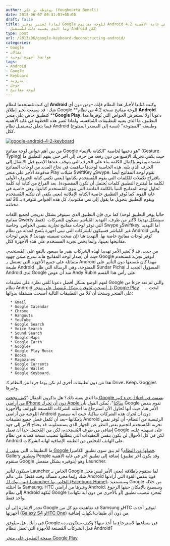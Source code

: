 ```yaml
---
author: يوغرطة بن علي (Youghourta Benali)
date: 2013-06-07 09:31:01+00:00
draft: false
title: لماذا يُعتبر توفير Google للوحة مفاتيح Android 4.2 كتطبيق مُنفصل في غاية الأهمية،
  وما الذي يعنيه ذلك لمُستقبل Android ككل
type: post
url: /2013/06/google-keyboard-deconstructing-android/
categories:
- Google
- مقالات
- هواتف/ أجهزة لوحية
tags:
- Android
- Google
- Keyboard
- أندرويد
- جوجل
- لوحة مفاتيح
---
```


إن كنت مُستخدما لنظام **Android** وكنت مُتابعا لأخبار هذا النظام فإنك –ومن دون أي شك- قد سمعت بخبر إطلاق Google **للوحة مفاتيح نسخة 4.2 من نظام ****Android**** كتطبيق خاص على متجر ****Google Play**. دعونا أولا نستعرض الخواص التي يُوفرها هذا التطبيق، ما الذي يعنيه للتطبيقات المُنافسة، ولماذا تُعتبر هذه الخطوة في غاية الأهمية فيما يتعلق بُمستقبل نظام Android وطبيعته "المفتوحة" (نسبة إلى المصدر المفتوح) ككل.




[![google-android-4-2-keyboard](https://www.it-scoop.com/wp-content/uploads/2013/06/google-android-4-2-keyboard.png)
](https://www.it-scoop.com/wp-content/uploads/2013/06/google-android-4-2-keyboard.png)




من بين أهم خواص لوحة مفاتيح Google هو دعمها لخاصية "الكتابة بالإيماء" (Gesture Typing) حيث يكفي تحريك الإصبع من دون رفعه من حرف إلى آخر حتى يفهم التطبيق ما تقصده ويقوم بإكمال الكلمة بناء على الحرف التي يتوقف عندها الإصبع قبل الانتقال إلى الحرف الذي يليه. هذه الخاصية لوحدها ساهمت في نجاح العديد من لوحات المفاتيح مدفوعة الأجر على متجر Play مثيلات SwiftKey وSwype. تقوم لوحة المفاتيح أيضا باقتراح تكملات للكلمات التي يقوم المُستخدم بكتابتها (يعني تكفي كتابة الحروف الأولى لكلمة ما ليقترح التطبيق كلمات يُحتمل أن تكون المقصودة). بعد الفراغ من كتابة أية كلمة تُحاول لوحة المفاتيح التنبأ بالكلمة القادمة التي ينوي المُستخدم كتابتها، وهي خاصية في غاية القوة. كما يُوفر التطبيق خاصية الكتابة الإملائية (يعني يكفي أن يتكلم المُستخدم ويقوم التطبيق بتحويل ما يقول إلى نص مكتوب). كل هذه الخواص مُتوفرة بـ 26 لغة مختلفة.




كما نرى فإن التطبيق الذي سيتوفر بشكل تدريجي لجميع اللغات (حاليا يوفر التطبيق لوحة مفاتيح Qwerty فقط)  سيشكل تهديدا لأكثر من طرف. التهديد المُباشر سيكون للشركات التي توفر لوحات مفاتيح تجارية بنفس الخواص، وخاصة Swype وSwiftkey. أما التهديد غير المُباشر فسيكون للشركات التي تبني أجهزة بنُسخ مُعدلة من نظام Android والتي تُوفر لوحات مفاتيح خاصة بها. التهديد هنا (إن صحت تسميته بتهديد) لا يخص لوحات مفاتيحها بعينها، وإنما يخص تجربة المستخدم على هذه الأجهزة ككل.




من جديد، قد لا يُعتبر الأمر تهديدا لهذه الشركات بقدر ما سيعود بالنفع على المُستخدم، حيث أن إصدار لوحة المفاتيح هاته تندرج ضمن جهود Google لتوفير تجربة مُستخدم متماثلة على جميع الأجهزة التي تشتغل بـ Android مهما كان مُصنعها دون التأثير على طبيعة Android  المفتوحة، وهي الرسالة التي ظل Sundar Pichai المسؤول الجديد لـ Android لدى Google منذ أن عوض Andy Rubin على رأس هذا القسم.




لفهم الوضع بشكل أفضل دعونا نُلقي نظرة على تطبيقات Google والتي لم تعد جزءا من نظام Android [بل أصبحت مُتوفرة بشكل مُنفصل على متجر Google Play](http://blogs.computerworld.com/android/22295/google-deconstructing-android)      . ابحث على المتجر وستجد أن كلا من التطبيقات التالية أصبحت مستقلة بذواتها:









 	  * Gmail
 	  * Google Calendar
 	  * Chrome
 	  * Hangouts
 	  * YouTube
 	  * Google Search
 	  * Voice Search
 	  * Sound Search
 	  * Google Maps
 	  * Google Earth
 	  * Google+
 	  * Google Play Music
 	  * Books
 	  * Magazines
 	  * Google Currents
 	  * Google Wallet
 	  * Google Keyboard.



هذا من دون تطبيقات أخرى لم تكن يوما جزءا من النظام كـ Drive، Keep، Goggles وغيرها.




ما الذي يعنيه ذلك؟ هل تذكرون المقال "[كيف نجحت Google بصمت في احتلال جزء كبير من أراضي iPhone دون أن تحرك Apple ساكنا](https://www.it-scoop.com/2013/05/iphone-google-phone/)"، يُمكن القول بأن Google تقوم بنفس الأمر هنا، حيث أنها تُحاول الآن استرجاع ما احتلته الشركات المُصنعة للهواتف والأجهزة اللوحية من أراضي Android دون أن تُحرك هذه الشركات ساكنا، حيث أنه سيصبح بإمكانها –بعد أن تُكمل فصل جميع تطبيقات Android الرئيسية من النظام- أن تُوفر نفس تجربة المُستخدم للجميع بغض النظر عن الجهاز الذي يستعملونه. قد يحتاج الأمر إلى جهد إضافي من طرف المُستخدم، لكن من المُحتمل جدا أن تعمل Google على تسهيله عليه، لكن في كل الأحوال لن يكون بنفس التعقيدات التي يتطلبها تنصيب نسخة مُعدلة من نظام Android على الهاتف للتخلص من الطبقة الإضافية لهاته الشركات.




ما التطبيقات التي [ينبغي لـ Google فصلها عن النظام](http://blogs.computerworld.com/android/22295/google-deconstructing-android)؟ لم يبق سوى تطبيق الكاميرا، Gallery وتطبيق People إضافة إلى تطبيق آخر في غاية الأهمية (وقد يكون آخر تطبيق ستقوم Google بتوفيره بشكل منفصل) وهو Launcher.




سيكون لتأثير Launcher الخاص بـ Google لما ستقوم بإطلاقه (يعني الأمر ليس محل شك وإنما مجرد مسألة وقت فقط) على عالم Android قويا بنفس القوة التي أرادتها [فيس بوك للـ Launcher الخاص بها (Facebook Home)](https://www.it-scoop.com/2013/04/facebook-home-android/)، وستستعيد Google من خلاله ما احتلته Samsung، HTC وغيرها من أراضي Android، وسيصبح بالإمكان حينها الرجوع إلى نظام Android بُنكهة Google (أو بالأحرى من دون أية نكهات) بُمجرد تنصيب تطبيق واحد فقط.




تجدر الإشارة إلى أن Google قد تفاهمت مع كل من Samsung وHTC لتوفير أحدث أجهزتها ([Galaxy S4](http://mashable.com/2013/05/15/unlocked-samsung-galaxy-s-4/) و[HTC One](http://mashable.com/2013/05/30/htc-one-nexus/)) من دون أي طبقات/نكهات إضافية.




في رأيك، هل ستُوفق Google في مساعيها لاسترجاع ما أُخِذ منها؟ وكيف ستكون ردة فعل الشركات المُصنعة للأجهزة التي تعمل بنظام Android؟




[صفحة التطبيق على متجر Google Play](https://play.google.com/store/apps/details?id=com.google.android.inputmethod.latin)
